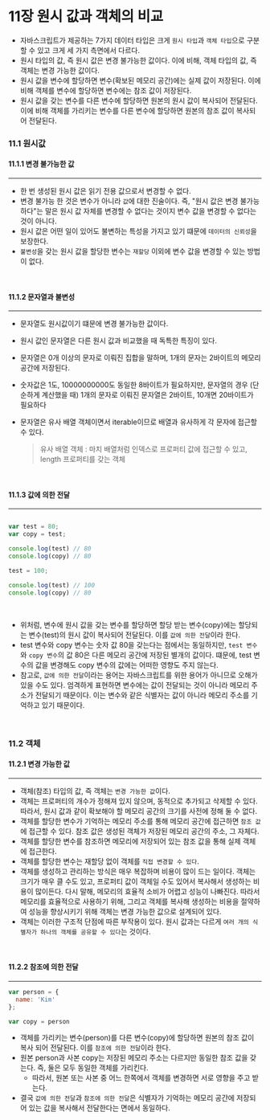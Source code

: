 # 11장 원시 값과 객체의 비교

- 자바스크립트가 제공하는 7가지 데이터 타입은 크게 `원시 타입`과 `객체 타입`으로 구분할 수 있고 크게 세 가지 측면에서 다르다.
- 원시 타입의 값, 즉 원시 값은 변경 불가능한 값이다. 이에 비해, 객체 타입의 값, 즉 객체는 변경 가능한 값이다.
- 원시 값을 변수에 할당하면 변수(확보된 메모리 공간)에는 실제 값이 저장된다. 이에 비해 객체를 변수에 할당하면 변수에는 참조 값이 저장된다.
- 원시 값을 갖는 변수를 다른 변수에 할당하면 원본의 원시 값이 복사되어 전달된다. 이에 비해 객체를 가리키는 변수를 다른 변수에 할당하면 원본의 참조 값이 복사되어 전달된다.
  


### 11.1 원시값
#### 11.1.1 변경 불가능한 값
---
- 한 번 생성된 원시 값은 읽기 전용 값으로서 변경할 수 없다.
- 변경 불가능 한 것은 변수가 아니라 `값`에 대한 진술이다. 즉, "원시 값은 변경 불가능하다"는 말은 원시 값 자체를 변경할 수 없다는 것이지 변수 값을 변경할 수 없다는 것이 아니다.
- 원시 값은 어떤 일이 있어도 불변하는 특성을 가지고 있기 떄문에 `데이터의 신뢰성`을 보장한다.
- `불변성`을 갖는 원시 값을 할당한 변수는 `재할당` 이외에 변수 값을 변경할 수 있는 방법이 없다. 


<br>

#### 11.1.2 문자열과 불변성
---
- 문자열도 원시값이기 떄문에 변경 불가능한 값이다.
- 원시 값인 문자열은 다른 원시 값과 비교했을 때 독특한 특징이 있다.
- 문자열은 0개 이상의 문자로 이뤄진 집합을 말하며, 1개의 문자는 2바이트의 메모리 공간에 저장된다.
- 숫자값은 1도, 10000000000도 동일한 8바이트가 필요하지만, 문자열의 경우 (단순하게 계산했을 때) 1개의 문자로 이뤄진 문자열은 2바이트, 10개면 20바이트가 필요하다
- 문자열은 유사 배열 객체이면서 iterable이므로 배열과 유사하게 각 문자에 접근할 수 있다.

  > 유사 배열 객체 : 마치 배열처럼 인덱스로 프로퍼티 값에 접근할 수 있고, length 프로퍼티를 갖는 객체

<br>

#### 11.1.3 값에 의한 전달
---

```javascript

var test = 80;
var copy = test;

console.log(test) // 80
console.log(copy) // 80

test = 100;

console.log(test) // 100
console.log(copy) // 80
```
<br>

- 위처럼, 변수에 원시 값을 갖는 변수를 할당하면 할당 받는 변수(copy)에는 할당되는 변수(test)의 원시 값이 복사되어 전달된다. 이를 `값에 의한 전달`이라 한다.
- test 변수와 copy 변수는 숫자 값 80을 갖는다는 점에서는 동일하지만, `test 변수`와 `copy 변수`의 값 80은 다른 메모리 공간에 저장된 별개의 값이다. 떄문에, test 변수의 값을 변경해도 copy 변수의 값에는 어떠한 영향도 주지 않는다.
- 참고로, `값에 의한 전달`이라는 용어는 자바스크립트를 위한 용어가 아니므로 오해가 있을 수도 있다. 엄격하게 표현하면 변수에는 값이 전달되는 것이 아니라 메모리 주소가 전달되기 때문이다. 이는 변수와 같은 식별자는 값이 아니라 메모리 주소를 기억하고 있기 때문이다.

<br>


### 11.2 객체
#### 11.2.1 변경 가능한 값
---

- 객체(참조) 타입의 값, 즉 객체는 `변경 가능한 값`이다.
- 객체는 프로퍼티의 개수가 정해져 있지 않으며, 동적으로 추가되고 삭제할 수 있다. 따라서, 원시 값과 같이 확보해야 할 메모리 공간의 크기를 사전에 정해 둘 수 없다.
- 객체를 할당한 변수가 기억하는 메모리 주소를 통해 메모리 공간에 접근하면 `참조 값`에 접근할 수 있다. 참조 값은 생성된 객체가 저장된 메모리 공간의 주소, 그 자체다.
- 객체를 할당한 변수를 참조하면 메모리에 저장되어 있는 참조 값을 통해 실제 객체에 접근한다.
- 객체를 할당한 변수는 재할당 없이 객체를 `직접 변경할 수 있다`.
- 객체를 생성하고 관리하는 방식은 매우 복잡하며 비용이 많이 드는 일이다. 객체는 크기가 매우 클 수도 있고, 프로퍼티 값이 객체일 수도 있어서 복사해서 생성하는 비용이 많이든다. 다시 말해, 메모리의 효율적 소비가 어렵고 성능이 나빠진다. 따라서 메모리를 효율적으로 사용하기 위해, 그리고 객체를 복사해 생성하는 비용을 절약하여 성능을 향상시키기 위해 객체는 변경 가능한 값으로 설계되어 있다.
- 객체는 이러한 구조적 단점에 따른 부작용이 있다. 원시 값과는 다르게 `여러 개의 식별자가 하나의 객체를 공유할 수 있다`는 것이다.

<br>

#### 11.2.2 참조에 의한 전달
---

```javascript
var person = {
  name: 'Kim'
};

var copy = person
```

- 객체를 가리키는 변수(person)를 다른 변수(copy)에 할당하면 원본의 참조 값이 복사 되어 전달된다. 이를 `참조에 의한 전달`이라 한다.
- 원본 person과 사본 copy는 저장된 메모리 주소는 다르지만 동일한 참조 값을 갖는다. 즉, 둘은 모두 동일한 객체를 가리킨다.
  - 따라서, 원본 또는 사본 중 어느 한쪽에서 객체를 변경하면 서로 영향을 주고 받는다.
- 결국 `값에 의한 전달`과 `참조에 의한 전달`은 식별자가 기억하는 메모리 공간에 저장되어 있는 값을 복사해서 전달한다는 면에서 동일하다.